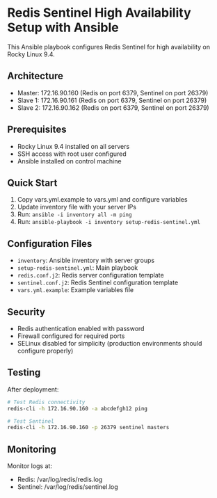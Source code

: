 # Redis Sentinel High Availability Setup with Ansible

This Ansible playbook configures Redis Sentinel for high availability on Rocky Linux 9.4.

## Architecture
- Master: 172.16.90.160 (Redis on port 6379, Sentinel on port 26379)  
- Slave 1: 172.16.90.161 (Redis on port 6379, Sentinel on port 26379)
- Slave 2: 172.16.90.162 (Redis on port 6379, Sentinel on port 26379)

## Prerequisites
- Rocky Linux 9.4 installed on all servers
- SSH access with root user configured
- Ansible installed on control machine

## Quick Start
1. Copy vars.yml.example to vars.yml and configure variables
2. Update inventory file with your server IPs
3. Run: `ansible -i inventory all -m ping`
4. Run: `ansible-playbook -i inventory setup-redis-sentinel.yml`

## Configuration Files
- `inventory`: Ansible inventory with server groups
- `setup-redis-sentinel.yml`: Main playbook
- `redis.conf.j2`: Redis server configuration template  
- `sentinel.conf.j2`: Redis Sentinel configuration template
- `vars.yml.example`: Example variables file

## Security
- Redis authentication enabled with password
- Firewall configured for required ports
- SELinux disabled for simplicity (production environments should configure properly)

## Testing
After deployment:
```bash
# Test Redis connectivity
redis-cli -h 172.16.90.160 -a abcdefgh12 ping

# Test Sentinel
redis-cli -h 172.16.90.160 -p 26379 sentinel masters
```

## Monitoring
Monitor logs at:
- Redis: /var/log/redis/redis.log  
- Sentinel: /var/log/redis/sentinel.log
